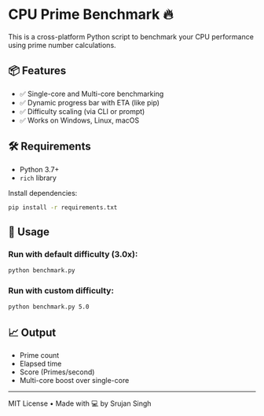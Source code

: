 # CPU Prime Benchmark 🔥

This is a cross-platform Python script to benchmark your CPU performance using prime number calculations.

## 📦 Features
- ✅ Single-core and Multi-core benchmarking
- ✅ Dynamic progress bar with ETA (like pip)
- ✅ Difficulty scaling (via CLI or prompt)
- ✅ Works on Windows, Linux, macOS

## 🛠 Requirements

- Python 3.7+
- `rich` library

Install dependencies:
```bash
pip install -r requirements.txt
```

## 🚀 Usage

### Run with default difficulty (3.0x):
```bash
python benchmark.py
```

### Run with custom difficulty:
```bash
python benchmark.py 5.0
```

## 📈 Output
- Prime count
- Elapsed time
- Score (Primes/second)
- Multi-core boost over single-core

---

MIT License • Made with 💻 by Srujan Singh
